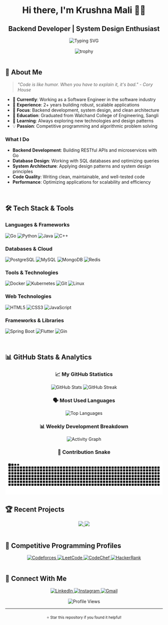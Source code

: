 <h1 align="center">Hi there, I'm Krushna Mali 👨‍💻</h1>
<h2 align="center"> Backend Developer | System Design Enthusiast</h2>

<div align="center">
  <img src="https://readme-typing-svg.herokuapp.com?font=Fira+Code&pause=1000&color=00ADD8&center=true&vCenter=true&width=435&lines=Passionate+about+clean+code;Building+scalable+systems;Always+learning+new+tech" alt="Typing SVG" />
</div>

<br>

<div align="center">
  <img src="https://github-profile-trophy.vercel.app/?username=mkkrishna12&theme=radical&no-frame=false&no-bg=true&margin-w=4" alt="trophy" />
</div>

<br>

## 🚀 About Me

> *"Code is like humor. When you have to explain it, it's bad." - Cory House*

- 🔭 **Currently**: Working as a Software Engineer in the software industry
- 💼 **Experience**: 2+ years building robust, scalable applications
- 🎯 **Focus**: Backend development, system design, and clean architecture
- 🏫 **Education**: Graduated from Walchand College of Engineering, Sangli
- 🌱 **Learning**: Always exploring new technologies and design patterns
- 💡 **Passion**: Competitive programming and algorithmic problem solving

### What I Do
- **Backend Development**: Building RESTful APIs and microservices with Go
- **Database Design**: Working with SQL databases and optimizing queries
- **System Architecture**: Applying design patterns and system design principles
- **Code Quality**: Writing clean, maintainable, and well-tested code
- **Performance**: Optimizing applications for scalability and efficiency

<br>

## 🛠️ Tech Stack & Tools

### **Languages & Frameworks**
![Go](https://img.shields.io/badge/go-%2300ADD8.svg?style=for-the-badge&logo=go&logoColor=white)
![Python](https://img.shields.io/badge/python-%2314354C.svg?style=for-the-badge&logo=python&logoColor=white)
![Java](https://img.shields.io/badge/java-%2300599C.svg?style=for-the-badge&logo=java&logoColor=white)
![C++](https://img.shields.io/badge/c++-%2300599C.svg?style=for-the-badge&logo=c%2B%2B&logoColor=white)

### **Databases & Cloud**
![PostgreSQL](https://img.shields.io/badge/postgresql-%23316192.svg?style=for-the-badge&logo=postgresql&logoColor=white)
![MySQL](https://img.shields.io/badge/mysql-%2300f.svg?style=for-the-badge&logo=mysql&logoColor=white)
![MongoDB](https://img.shields.io/badge/MongoDB-%234EA94B.svg?style=for-the-badge&logo=mongodb&logoColor=white)
![Redis](https://img.shields.io/badge/redis-%23DC382D.svg?style=for-the-badge&logo=redis&logoColor=white)

### **Tools & Technologies**
![Docker](https://img.shields.io/badge/docker-%230db7ed.svg?style=for-the-badge&logo=docker&logoColor=white)
![Kubernetes](https://img.shields.io/badge/kubernetes-%23326ce5.svg?style=for-the-badge&logo=kubernetes&logoColor=white)
![Git](https://img.shields.io/badge/git-%23F05032.svg?style=for-the-badge&logo=git&logoColor=white)
![Linux](https://img.shields.io/badge/linux-%23FCC624.svg?style=for-the-badge&logo=linux&logoColor=black)

### **Web Technologies**
![HTML5](https://img.shields.io/badge/html5-%23E34F26.svg?style=for-the-badge&logo=html5&logoColor=white)
![CSS3](https://img.shields.io/badge/css3-%231572B6.svg?style=for-the-badge&logo=css3&logoColor=white)
![JavaScript](https://img.shields.io/badge/javascript-%23323330.svg?style=for-the-badge&logo=javascript&logoColor=%23F7DF1E)

### **Frameworks & Libraries**
![Spring Boot](https://img.shields.io/badge/springboot-%236DB33F.svg?style=for-the-badge&logo=springboot&logoColor=white)
![Flutter](https://img.shields.io/badge/flutter-%2302569B.svg?style=for-the-badge&logo=flutter&logoColor=white)
![Gin](https://img.shields.io/badge/gin-%2300ADD8.svg?style=for-the-badge&logo=go&logoColor=white)

<br>

## 📊 GitHub Stats & Analytics

<div align="center">
  
  ### 📈 **My GitHub Statistics**
  <img src="https://github-readme-stats.vercel.app/api?username=mkkrishna12&show_icons=true&theme=radical&hide_border=true&bg_color=0D1117&include_all_commits=true&count_private=true" alt="GitHub Stats" width="49%" />
  <img src="https://streak-stats.demolab.com/?user=mkkrishna12&theme=radical&hide_border=true&background=0D1117&currStreakNum=00ADD8&fire=00ADD8&sideNums=00ADD8" alt="GitHub Streak" width="49%" />
  
  ### 🗣️ **Most Used Languages**
  <img src="https://github-readme-stats.vercel.app/api/top-langs/?username=mkkrishna12&layout=compact&theme=radical&hide_border=true&bg_color=0D1117&langs_count=8&hide=html,css,scss" alt="Top Languages" />
  
  ### 📊 **Weekly Development Breakdown**
  <img src="https://github-readme-activity-graph.vercel.app/graph?username=mkkrishna12&theme=radical&hide_border=true&bg_color=0D1117&color=00ADD8&line=00ADD8&point=FFFFFF&area=true&area_color=00ADD8" alt="Activity Graph" />
  
  ### 🐍 **Contribution Snake**
  <img src="https://github.com/mkkrishna12/mkkrishna12/blob/output/github-contribution-grid-snake.svg" alt="Contribution Snake" />
  
</div>

## 🏆 Recent Projects

<div align="center">
  <a href="https://github.com/mkkrishna12/Drushti">
    <img src="https://github-readme-stats.vercel.app/api/pin/?username=mkkrishna12&repo=Drushti&theme=radical&hide_border=true" />
  </a>
  <a href="https://github.com/sanketmote/OrganManagement">
    <img src="https://github-readme-stats.vercel.app/api/pin/?username=sanketmote&repo=OrganManagement&theme=radical&hide_border=true" />
  </a>
</div>

<br>

## 🎯 Competitive Programming Profiles

<div align="center">
  <a href="https://codeforces.com/profile/mr__mk__12">
    <img src="https://img.shields.io/badge/Codeforces-445f9d?style=for-the-badge&logo=Codeforces&logoColor=white" alt="Codeforces" />
  </a>
  <a href="https://leetcode.com/mr__mk__12/">
    <img src="https://img.shields.io/badge/-LeetCode-FFA116?style=for-the-badge&logo=LeetCode&logoColor=white" alt="LeetCode" />
  </a>
  <a href="https://www.codechef.com/users/mkkrish43">
    <img src="https://img.shields.io/badge/Codechef-%23B92B27.svg?style=for-the-badge&logo=Codechef&logoColor=white" alt="CodeChef" />
  </a>
  <a href="https://www.hackerrank.com/mk__krishna__12">
    <img src="https://img.shields.io/badge/-Hackerrank-2EC866?style=for-the-badge&logo=HackerRank&logoColor=white" alt="HackerRank" />
  </a>
</div>

<br>

## 🤝 Connect With Me

<div align="center">
  <a href="https://www.linkedin.com/in/krushnamali/">
    <img src="https://img.shields.io/badge/linkedin-%230077B5.svg?style=for-the-badge&logo=linkedin&logoColor=white" alt="LinkedIn" />
  </a>
  <a href="https://www.instagram.com/mr__mk__12/">
    <img src="https://img.shields.io/badge/Instagram-E4405F?style=for-the-badge&logo=instagram&logoColor=white" alt="Instagram" />
  </a>
  <a href="mailto:your.email@example.com">
    <img src="https://img.shields.io/badge/Gmail-D14836?style=for-the-badge&logo=gmail&logoColor=white" alt="Gmail" />
  </a>
</div>

<br>

<div align="center">
  <img src="https://komarev.com/ghpvc/?username=mkkrishna12&style=flat-square&color=00ADD8" alt="Profile Views" />
</div>

---

<div align="center">
  <sub>⭐ Star this repository if you found it helpful!</sub>
</div>
